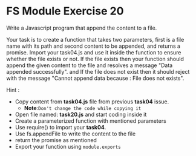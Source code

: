 # FS Module Exercise 20

Write a Javascript program that append the content to a file.

Your task is to create a function that takes two parameters, first is a file name with its path and second content to be appended, and returns a promise. Import your task04.js and use it inside the function to ensure whether the file exists or not. If the file exists then your function should append the given content to the file and resolves a message "Data appended successfully". and If the file does not exist then it should reject with the message "Cannot append data because : File does not exists".

Hint :

- Copy content from **task04.js** file from previous **task04** issue. 
  - **Note**:`Don't change the code while copying it`
- Open file named: **task20.js** and start coding inside it
- Create a parameterized function with mentioned parameters
- Use require() to import your **task04**.
- Use fs.appendFile to write the content to the file
- return the promise as mentioned
- Export your function using `module.exports`
